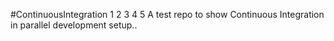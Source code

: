 #ContinuousIntegration
1
2
3
4
5
A test repo to show Continuous Integration in parallel development setup..
